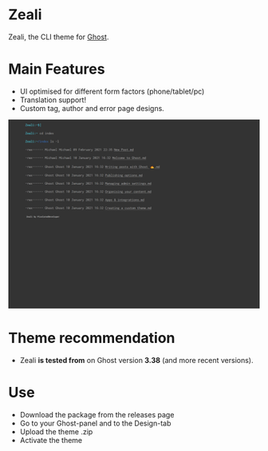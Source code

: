# Zeali
Zeali, the CLI theme for [Ghost](http://github.com/tryghost/ghost/). 

# Main Features
- UI optimised for different form factors (phone/tablet/pc)
- Translation support!
- Custom tag, author and error page designs.

![zeali - homepage](https://github.com/pixelateddeveloper/zeali/raw/master/assets/screenshot-desktop.png)

# Theme recommendation
- Zeali **is tested from** on Ghost version **3.38** (and more recent versions). 

# Use
- Download the package from the releases page
- Go to your Ghost-panel and to the Design-tab
- Upload the theme .zip
- Activate the theme
